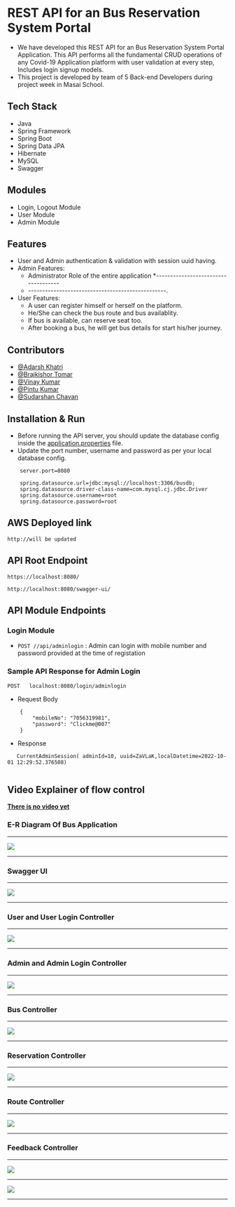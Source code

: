 # REST API for an Bus Reservation System Portal 

* We have developed this REST API for an Bus Reservation System Portal Application. This API performs all the fundamental CRUD operations of any Covid-19 Application platform with user validation at every step, Includes login signup models.
* This project is developed by team of 5 Back-end Developers during project week in Masai School. 

## Tech Stack

* Java
* Spring Framework
* Spring Boot
* Spring Data JPA
* Hibernate
* MySQL
* Swagger

## Modules

* Login, Logout Module
* User Module
* Admin Module

## Features

* User and Admin authentication & validation with session uuid having.
* Admin Features:
    * Administrator Role of the entire application
    *------------------------------------
    * -------------------------------------------------.
* User Features:
    * A user can register himself or herself on the platform.
    * He/She can check the bus route and  bus availablity.
    * If bus is available, can reserve seat too.
    * After booking a bus, he will get bus details for start his/her journey.    


## Contributors

* [@Adarsh Khatri](https://github.com/AdarshKhatri1)
* [@Brajkishor Tomar](https://github.com/BKS2315)
* [@Vinay Kumar](https://github.com/vinaykumar2n)
* [@Pintu Kumar](https://github.com/pintu903)
* [@Sudarshan Chavan](https://github.com/Sudarshan2530)




## Installation & Run

* Before running the API server, you should update the database config inside the [application.properties](https://github.com/vinaykumar2n/succinct-wrench-1095/blob/main/BusReservationSystemPortal/src/main/resources/application.properties) file. 
* Update the port number, username and password as per your local database config.

```
    server.port=8080

    spring.datasource.url=jdbc:mysql://localhost:3306/busdb;
    spring.datasource.driver-class-name=com.mysql.cj.jdbc.Driver
    spring.datasource.username=root
    spring.datasource.password=root

```

## AWS Deployed link
`http://will be updated`

## API Root Endpoint

`https://localhost:8080/`

`http://localhost:8080/swagger-ui/`


## API Module Endpoints

### Login Module

* `POST //api/adminlogin` : Admin can login with mobile number and password provided at the time of registation
<!--
### User Module


* `POST /customer/login` : Logging in customer with valid mobile number & password
* `GET /customer/availablecabs` : Getting the list of all the available cabs
* `GET /customers/cabs` : Getting All the cabs
* `GET /customers/checkhistory` : Getting the history of completed tr
* `PUT /customer/update/{mobile}` : Updates customer details based on mobile number
* `PATCH /customer/updatepassword/{mobile}` : Updates customer's password based on the given mobile number
* `POST /customer/booktrip` : Customer can book a cab
* `POST /customer/updatetrip` : Customer can modify or update the trip
* `POST /customer/logout` : Logging out customer based on session token
* `DELETE /customer/delete` : Deletes logged in user 
* `DELETE /customer/complete/{tripid}` : Completed the trip with the given tripid 
* `DELETE /customer/canceltrip` : Cancel the trip with the given tripid   


### Admin Module

* `POST /admin/register` : Register a new admin with proper data validation and admin session
* `POST /admin/login` : Admin can login with mobile number and password provided at the time of registation
* `GET /admin/logout` : Logging out admin based on session token
* `GET /admin/listoftripsbycustomer` : Get list of trips of by a customer id
* `GET /admin/listoftrips` : Get list of trips of all the trips
* `GET /admin/listocustomers` : Get list of all the customers
* `GET /admin/listodrivers` : Get list of all the drivers
* `PUT /admin/update/{username}` : Updates admin detaisl by passed user name
* `DELETE /admin/delete` : Deletes the admin with passed id   -->


### Sample API Response for Admin Login

`POST   localhost:8080/login/adminlogin`

* Request Body

```
    {
        "mobileNo": "7056319981",
        "password": "Clickme@007"
    }
```

* Response

```
   CurrentAdminSession( adminId=10, uuid=ZaVLaK,localDatetime=2022-10-01 12:29:52.376508)
   
```

## Video Explainer of flow control
 <a href="link will be updaate here">**There is no video yet** </a>
 
### E-R Diagram Of Bus Application
---
<img src="https://github.com/vinaykumar2n/succinct-wrench-1095/blob/main/Images/ER%20Diagram.jpeg?raw=true" style="max-width: 100%; display: inline-block;" data-target="animated-image.originalImage">

---

### Swagger UI

---

<img src="https://github.com/vinaykumar2n/succinct-wrench-1095/blob/main/Images/AllController.jpg?raw=true" style="max-width: 100%; display: inline-block;" data-target="animated-image.originalImage">

---

### User and User Login Controller

---

<img src="https://github.com/vinaykumar2n/succinct-wrench-1095/blob/main/Images/User%26UserLoginController.jpg" style="max-width: 100%; display: inline-block;" data-target="animated-image.originalImage">

---

### Admin and Admin Login Controller

---

<img src="https://github.com/vinaykumar2n/succinct-wrench-1095/blob/main/Images/admin%26adminlogincontroller.jpg?raw=true" style="max-width: 100%; display: inline-block;" data-target="animated-image.originalImage">

---

### Bus Controller

---

<img src="https://github.com/vinaykumar2n/succinct-wrench-1095/blob/main/Images/BusController.jpg?raw=true" style="max-width: 100%; display: inline-block;" data-target="animated-image.originalImage">

---

### Reservation Controller

---

<img src="https://github.com/vinaykumar2n/succinct-wrench-1095/blob/main/Images/ReservationController.jpg?raw=true" style="max-width: 100%; display: inline-block;" data-target="animated-image.originalImage">

---

### Route Controller

---

<img src="https://github.com/vinaykumar2n/succinct-wrench-1095/blob/main/Images/RouteController.jpg?raw=true" style="max-width: 100%; display: inline-block;" data-target="animated-image.originalImage">

---

### Feedback Controller

---

<img src="https://github.com/vinaykumar2n/succinct-wrench-1095/blob/main/Images/FeedbackController.jpg?raw=true" style="max-width: 100%; display: inline-block;" data-target="animated-image.originalImage">

---

<img src="https://github.com/vinaykumar2n/succinct-wrench-1095/blob/main/Images/Thank-you-word-cloud.jpg?raw=true" style="max-width: 100%; display: inline-block;" data-target="animated-image.originalImage">

---
